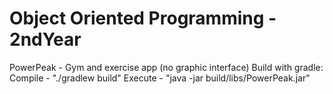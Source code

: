 # Object Oriented Programming - 2ndYear 
PowerPeak - Gym and exercise app (no graphic interface)
Build with gradle:
  Compile - "./gradlew build"
  Execute - "java -jar build/libs/PowerPeak.jar"
